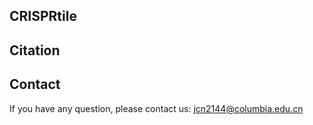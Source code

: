 ## CRISPRtile

## Citation

## Contact
If you have any question, please contact us: <a href="mailto:jcn2144@columbia.edu.cn">jcn2144@columbia.edu.cn</a>
